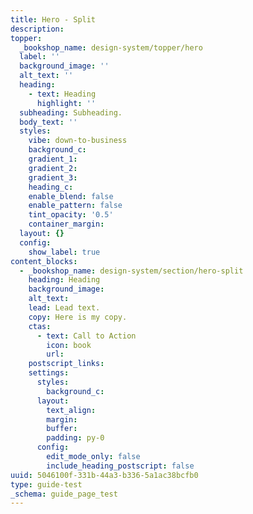 ```yaml
---
title: Hero - Split
description:
topper:
  _bookshop_name: design-system/topper/hero
  label: ''
  background_image: ''
  alt_text: ''
  heading:
    - text: Heading
      highlight: ''
  subheading: Subheading.
  body_text: ''
  styles:
    vibe: down-to-business
    background_c:
    gradient_1:
    gradient_2:
    gradient_3:
    heading_c:
    enable_blend: false
    enable_pattern: false
    tint_opacity: '0.5'
    container_margin:
  layout: {}
  config:
    show_label: true
content_blocks:
  - _bookshop_name: design-system/section/hero-split
    heading: Heading
    background_image:
    alt_text:
    lead: Lead text.
    copy: Here is my copy.
    ctas:
      - text: Call to Action
        icon: book
        url:
    postscript_links:
    settings:
      styles:
        background_c:
      layout:
        text_align:
        margin:
        buffer:
        padding: py-0
      config:
        edit_mode_only: false
        include_heading_postscript: false
uuid: 5046100f-331b-44a3-b336-5a1ac38bcfb0
type: guide-test
_schema: guide_page_test
---
```


